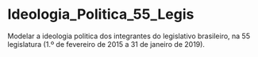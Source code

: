 # Ideologia_Politica_55_Legis
Modelar a ideologia politica dos integrantes do legislativo brasileiro, na 55 legislatura (1.º de fevereiro de 2015 a 31 de janeiro de 2019).
